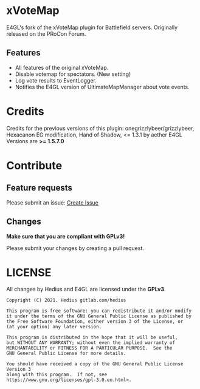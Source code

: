 # xVoteMap

E4GL's fork of the xVoteMap plugin for Battlefield servers. Originally released on the PRoCon Forum.


## Features
* All features of the original xVoteMap.
* Disable votemap for spectators. (New setting)
* Log vote results to EventLogger.
* Notifies the E4GL version of UltimateMapManager about vote events.

# Credits
Credits for the previous versions of this plugin: onegrizzlybeer/grizzlybeer, Hexacanon EG modification, Hand of Shadow, <= 1.3.1 by aether
E4GL Versions are **>= 1.5.7.0**

# Contribute
## Feature requests
Please submit an issue: [Create Issue](https://gitlab.com/e4gl/xVotemap/-/issues/new)

## Changes
**Make sure that you are compliant with GPLv3!**

Please submit your changes by creating a pull request. 

# LICENSE
All changes by Hedius and E4GL are licensed under the **GPLv3**.

```
Copyright (C) 2021. Hedius gitlab.com/hedius

This program is free software: you can redistribute it and/or modify
it under the terms of the GNU General Public License as published by
the Free Software Foundation, either version 3 of the License, or
(at your option) any later version.

This program is distributed in the hope that it will be useful,
but WITHOUT ANY WARRANTY; without even the implied warranty of
MERCHANTABILITY or FITNESS FOR A PARTICULAR PURPOSE.  See the
GNU General Public License for more details.

You should have received a copy of the GNU General Public License Version 3
along with this program.  If not, see https://www.gnu.org/licenses/gpl-3.0.en.html>.
```
